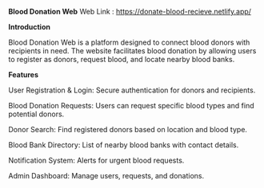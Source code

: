 
**Blood Donation Web**
Web Link : https://donate-blood-recieve.netlify.app/

**Introduction**

Blood Donation Web is a platform designed to connect blood donors with recipients in need. The website facilitates blood donation by allowing users to register as donors, request blood, and locate nearby blood banks.

**Features**

User Registration & Login: Secure authentication for donors and recipients.

Blood Donation Requests: Users can request specific blood types and find potential donors.

Donor Search: Find registered donors based on location and blood type.

Blood Bank Directory: List of nearby blood banks with contact details.

Notification System: Alerts for urgent blood requests.

Admin Dashboard: Manage users, requests, and donations.

